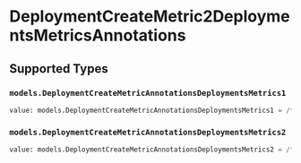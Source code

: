 # DeploymentCreateMetric2DeploymentsMetricsAnnotations


## Supported Types

### `models.DeploymentCreateMetricAnnotationsDeploymentsMetrics1`

```python
value: models.DeploymentCreateMetricAnnotationsDeploymentsMetrics1 = /* values here */
```

### `models.DeploymentCreateMetricAnnotationsDeploymentsMetrics2`

```python
value: models.DeploymentCreateMetricAnnotationsDeploymentsMetrics2 = /* values here */
```

